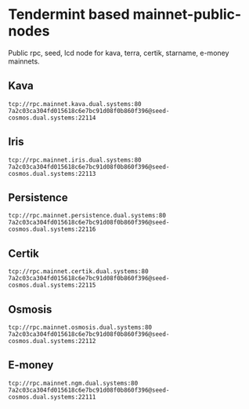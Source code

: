 # Tendermint based mainnet-public-nodes 
Public rpc, seed, lcd  node for kava, terra, certik, starname, e-money mainnets.

## Kava
```
tcp://rpc.mainnet.kava.dual.systems:80
7a2c03ca304fd015618c6e7bc91d08f0b860f396@seed-cosmos.dual.systems:22114
```

## Iris
```
tcp://rpc.mainnet.iris.dual.systems:80
7a2c03ca304fd015618c6e7bc91d08f0b860f396@seed-cosmos.dual.systems:22113
```

## Persistence
```
tcp://rpc.mainnet.persistence.dual.systems:80
7a2c03ca304fd015618c6e7bc91d08f0b860f396@seed-cosmos.dual.systems:22116
```

## Certik
```
tcp://rpc.mainnet.certik.dual.systems:80
7a2c03ca304fd015618c6e7bc91d08f0b860f396@seed-cosmos.dual.systems:22115
```

## Osmosis
```
tcp://rpc.mainnet.osmosis.dual.systems:80
7a2c03ca304fd015618c6e7bc91d08f0b860f396@seed-cosmos.dual.systems:22112
```

## E-money
```
tcp://rpc.mainnet.ngm.dual.systems:80
7a2c03ca304fd015618c6e7bc91d08f0b860f396@seed-cosmos.dual.systems:22111
```

